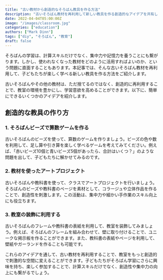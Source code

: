```yaml
---
title: "古い教材から創造的なそろばん教具を作る方法"
description: "古いそろばん教材を再利用して新しい教具を作る創造的なアイデアを共有します。"
date: 2022-04-04T05:00:00Z
image: "/images/classroom.jpg"
categories: ["education"]
authors: ["Mark Dinn"]
tags: ["diy", "そろばん", "教育"]
draft: false
---
```


そろばんの学習は、計算スキルだけでなく、集中力や記憶力を養うことにも繋がります。しかし、使われなくなった教材をどのように活用すればよいのか、という問題に直面することもあります。本記事では、そんな古いそろばん教材を再利用して、子どもたちが楽しく学べる新しい教具を作る方法をご紹介します。

古いそろばんやその他の教材は、ただ捨てるのではなく、創造的に再利用することで、教室の環境を豊かにし、学習意欲を高めることができます。以下に、簡単にできるいくつかのアイデアを紹介します。

## 創造的な教具の作り方

### 1. そろばんビーズで算数ゲームを作る
古いそろばんのビーズを使って、算数のゲームを作りましょう。ビーズの色や数を利用して、足し算や引き算を楽しく学べるゲームを考えてみてください。例えば、「赤いビーズ10個と青いビーズ5個があったら、合計はいくつ？」のような問題を出して、子どもたちに解かせてみるのです。

### 2. 教材を使ったアートプロジェクト
古いそろばんや教科書を使って、クラスでアートプロジェクトを行いましょう。そろばんのビーズや教科書のページを素材として、コラージュや立体作品を作ることで、創造性を刺激します。この活動は、集中力や細かい手作業のスキル向上にも役立ちます。

### 3. 教室の装飾に利用する
古いそろばんのフレームや教科書の表紙を利用して、教室を装飾してみましょう。例えば、そろばんのフレームを組み合わせて、壁に取り付けることで、ユニークな掲示板を作ることができます。また、教科書の表紙やページを利用して、壁紙やガーランドを作ることも可能です。

これらのアイデアを通して、古い教材を再利用することで、教室をもっと創造的で刺激的な空間に変えることができます。子どもたちがそろばん学習にさらに興味を持ち、楽しく参加することで、計算スキルだけでなく、創造性や集中力の向上にも繋がるでしょう。

